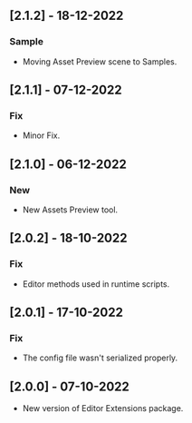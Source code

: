 ## [2.1.2] - 18-12-2022
### Sample
- Moving Asset Preview scene to Samples.

## [2.1.1] - 07-12-2022
### Fix
- Minor Fix.

## [2.1.0] - 06-12-2022
### New
- New Assets Preview tool.

## [2.0.2] - 18-10-2022
### Fix
- Editor methods used in runtime scripts.

## [2.0.1] - 17-10-2022
### Fix
- The config file wasn't serialized properly.

## [2.0.0] - 07-10-2022
- New version of Editor Extensions package.